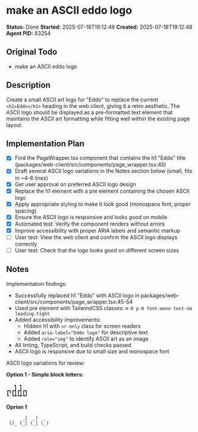 # make an ASCII eddo logo

**Status:** Done
**Started:** 2025-07-18T19:12:48
**Created:** 2025-07-18T19:12:48
**Agent PID:** 83254

## Original Todo

- make an ASCII eddo logo

## Description

Create a small ASCII art logo for "Eddo" to replace the current `<h1>Eddo</h1>` heading in the web client, giving it a retro aesthetic. The ASCII logo should be displayed as a pre-formatted text element that maintains the ASCII art formatting while fitting well within the existing page layout.

## Implementation Plan

- [x] Find the PageWrapper.tsx component that contains the h1 "Eddo" title (packages/web-client/src/components/page_wrapper.tsx:45)
- [x] Draft several ASCII logo variations in the Notes section below (small, fits in ~4-6 lines)
- [x] Get user approval on preferred ASCII logo design
- [x] Replace the h1 element with a pre element containing the chosen ASCII logo
- [x] Apply appropriate styling to make it look good (monospace font, proper spacing)
- [x] Ensure the ASCII logo is responsive and looks good on mobile
- [x] Automated test: Verify the component renders without errors
- [x] Improve accessibility with proper ARIA labels and semantic markup
- [ ] User test: View the web client and confirm the ASCII logo displays correctly
- [ ] User test: Check that the logo looks good on different screen sizes

## Notes

Implementation findings:

- Successfully replaced h1 "Eddo" with ASCII logo in packages/web-client/src/components/page_wrapper.tsx:45-54
- Used pre element with TailwindCSS classes: `m-0 p-0 font-mono text-sm leading-tight`
- Added accessibility improvements:
  - Hidden h1 with `sr-only` class for screen readers
  - Added `aria-label="Eddo logo"` for descriptive text
  - Added `role="img"` to identify ASCII art as an image
- All linting, TypeScript, and build checks passed
- ASCII logo is responsive due to small size and monospace font

ASCII logo variations for review:

**Option 1 - Simple block letters:**

```
   ┓ ┓
┏┓┏┫┏┫┏┓
┗ ┗┻┗┻┗┛

```

**Oprion 1**

```
  _   _|  _|  _
 (/_ (_| (_| (_)

```
